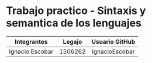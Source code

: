 # Trabajo practico - Sintaxis y semantica de los lenguajes

|Integrantes    |Legajo |Usuario GitHub|
|:-------------:|:-----:|:------------:|
|Ignacio Escobar|1506262|IgnacioEscobar|
